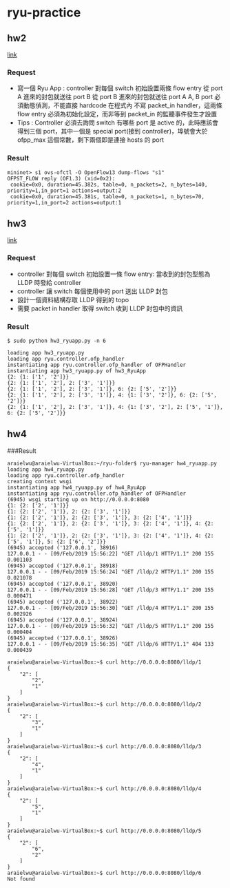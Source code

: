 # ryu-practice
## hw2
[link](https://wiki.kshuang.xyz/doku.php/ccis_lab:sdn:hw2)
### Request
* 寫一個 Ryu App :
  controller 對每個 switch 初始設置兩條 flow entry
  從 port A 進來的封包就送往 port B
  從 port B 進來的封包就送往 port A
  A, B port 必須動態偵測，不能直接 hardcode 在程式內
  不寫 packet_in handler，這兩條 flow entry 必須為初始化設定，而非等到 packet_in 的監聽事件發生才設置
* Tips : 
  Controller 必須去詢問 switch 有哪些 port 是 active 的，此時應該會得到三個 port，其中一個是 special port(接到 controller)，埠號會大於 ofpp_max 這個常數，剩下兩個即是連接 hosts 的 port
### Result
```
mininet> s1 ovs-ofctl -O OpenFlow13 dump-flows "s1"
OFPST_FLOW reply (OF1.3) (xid=0x2):
 cookie=0x0, duration=45.382s, table=0, n_packets=2, n_bytes=140, priority=1,in_port=1 actions=output:2
 cookie=0x0, duration=45.381s, table=0, n_packets=1, n_bytes=70, priority=1,in_port=2 actions=output:1
```
## hw3
[link](https://wiki.kshuang.xyz/doku.php/ccis_lab:sdn:hw3)
### Request
* controller 對每個 switch 初始設置一條 flow entry: 當收到的封包型態為 LLDP 時發給 controller
* controller 讓 switch 每個使用中的 port 送出 LLDP 封包
* 設計一個資料結構存取 LLDP 得到的 topo
* 需要 packet in handler 取得 switch 收到 LLDP 封包中的資訊
### Result
```
$ sudo python hw3_ryuapp.py -n 6
```
```
loading app hw3_ryuapp.py
loading app ryu.controller.ofp_handler
instantiating app ryu.controller.ofp_handler of OFPHandler
instantiating app hw3_ryuapp.py of hw3_RyuApp
{2: {1: ['1', '2']}}
{2: {1: ['1', '2'], 2: ['3', '1']}}
{2: {1: ['1', '2'], 2: ['3', '1']}, 6: {2: ['5', '2']}}
{2: {1: ['1', '2'], 2: ['3', '1']}, 4: {1: ['3', '2']}, 6: {2: ['5', '2']}}
{2: {1: ['1', '2'], 2: ['3', '1']}, 4: {1: ['3', '2'], 2: ['5', '1']}, 6: {2: ['5', '2']}}
```
## hw4
###Result
```
araielwu@araielwu-VirtualBox:~/ryu-folder$ ryu-manager hw4_ryuapp.py 
loading app hw4_ryuapp.py
loading app ryu.controller.ofp_handler
creating context wsgi
instantiating app hw4_ryuapp.py of hw4_RyuApp
instantiating app ryu.controller.ofp_handler of OFPHandler
(6945) wsgi starting up on http://0.0.0.0:8080
{1: {2: ['2', '1']}}
{1: {2: ['2', '1']}, 2: {2: ['3', '1']}}
{1: {2: ['2', '1']}, 2: {2: ['3', '1']}, 3: {2: ['4', '1']}}
{1: {2: ['2', '1']}, 2: {2: ['3', '1']}, 3: {2: ['4', '1']}, 4: {2: ['5', '1']}}
{1: {2: ['2', '1']}, 2: {2: ['3', '1']}, 3: {2: ['4', '1']}, 4: {2: ['5', '1']}, 5: {2: ['6', '2']}}
(6945) accepted ('127.0.0.1', 38916)
127.0.0.1 - - [09/Feb/2019 15:56:22] "GET /lldp/1 HTTP/1.1" 200 155 0.001103
(6945) accepted ('127.0.0.1', 38918)
127.0.0.1 - - [09/Feb/2019 15:56:24] "GET /lldp/2 HTTP/1.1" 200 155 0.021078
(6945) accepted ('127.0.0.1', 38920)
127.0.0.1 - - [09/Feb/2019 15:56:28] "GET /lldp/3 HTTP/1.1" 200 155 0.000471
(6945) accepted ('127.0.0.1', 38922)
127.0.0.1 - - [09/Feb/2019 15:56:30] "GET /lldp/4 HTTP/1.1" 200 155 0.002926
(6945) accepted ('127.0.0.1', 38924)
127.0.0.1 - - [09/Feb/2019 15:56:32] "GET /lldp/5 HTTP/1.1" 200 155 0.000404
(6945) accepted ('127.0.0.1', 38926)
127.0.0.1 - - [09/Feb/2019 15:56:35] "GET /lldp/6 HTTP/1.1" 404 133 0.000439

```

```
araielwu@araielwu-VirtualBox:~$ curl http://0.0.0.0:8080/lldp/1
{
    "2": [
        "2", 
        "1"
    ]
}
araielwu@araielwu-VirtualBox:~$ curl http://0.0.0.0:8080/lldp/2
{
    "2": [
        "3", 
        "1"
    ]
}
araielwu@araielwu-VirtualBox:~$ curl http://0.0.0.0:8080/lldp/3
{
    "2": [
        "4", 
        "1"
    ]
}
araielwu@araielwu-VirtualBox:~$ curl http://0.0.0.0:8080/lldp/4
{
    "2": [
        "5", 
        "1"
    ]
}
araielwu@araielwu-VirtualBox:~$ curl http://0.0.0.0:8080/lldp/5
{
    "2": [
        "6", 
        "2"
    ]
}
araielwu@araielwu-VirtualBox:~$ curl http://0.0.0.0:8080/lldp/6
Not found

```
